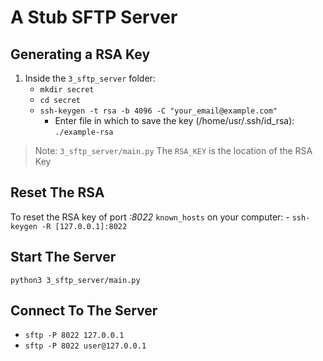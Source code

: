 # A Stub SFTP Server

## Generating a RSA Key

1. Inside the `3_sftp_server` folder: 
    - `mkdir secret`
    - `cd secret`
    - `ssh-keygen -t rsa -b 4096 -C "your_email@example.com"`
        - Enter file in which to save the key (/home/usr/.ssh/id_rsa): `./example-rsa`

> Note: `3_sftp_server/main.py` The `RSA_KEY` is the location of the RSA Key


## Reset The RSA 

To reset the RSA key of port _:8022_ `known_hosts` on your computer: 
    - `ssh-keygen -R [127.0.0.1]:8022`


## Start The Server

`python3 3_sftp_server/main.py`


## Connect To The Server

- `sftp -P 8022 127.0.0.1`
- `sftp -P 8022 user@127.0.0.1`
